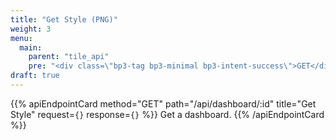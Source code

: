 ```yaml
---
title: "Get Style (PNG)"
weight: 3
menu:
  main:
    parent: "tile_api"
    pre: "<div class=\"bp3-tag bp3-minimal bp3-intent-success\">GET</div>"
draft: true
---
```


{{% apiEndpointCard method="GET" path="/api/dashboard/:id" title="Get Style" request=`{}` response=`{}` %}}
Get a dashboard.
{{% /apiEndpointCard %}}